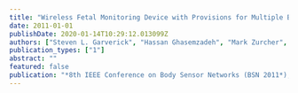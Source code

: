 ```yaml
---
title: "Wireless Fetal Monitoring Device with Provisions for Multiple Births"
date: 2011-01-01
publishDate: 2020-01-14T10:29:12.013099Z
authors: ["Steven L. Garverick", "Hassan Ghasemzadeh", "Mark Zurcher", "Masoud Roham", "Enrique Saldivar"]
publication_types: ["1"]
abstract: ""
featured: false
publication: "*8th IEEE Conference on Body Sensor Networks (BSN 2011*), Dallas, TX, USA"
---
```


